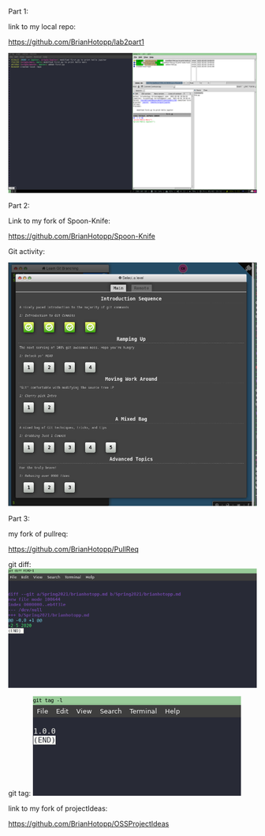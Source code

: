 Part 1:

link to my local repo: 

https://github.com/BrianHotopp/lab2part1

![image-20210205195501525](image-20210205195501525.png)

Part 2:

Link to my fork of Spoon-Knife:

https://github.com/BrianHotopp/Spoon-Knife

Git activity:

![image-20210205201512815](image-20210205201512815.png)

Part 3:

my fork of pullreq:

https://github.com/BrianHotopp/PullReq

git diff: ![image-20210205225616740](image-20210205225616740.png)

git tag: ![image-20210205230045627](image-20210205230045627.png)

link to my fork of projectIdeas: 

https://github.com/BrianHotopp/OSSProjectIdeas